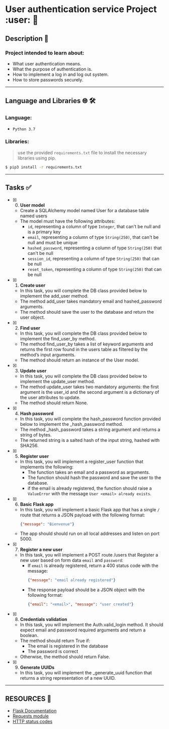 # User authentication service Project :user: :closed_lock_with_key:

## Description :page_facing_up:

### Project intended to learn about:
+ What user authentication means.
+ What the purpose of authentication is.
+ How to implement a log in and log out system.
+ How to store passwords securely.
---

## Language and Libraries :globe_with_meridians: :hammer_and_wrench:
### Language:
- `Python 3.7`

### Libraries:
> use the provided `requirements.txt` file to install the necessary libraries using pip.
```bash
$ pip3 install -r requirements.txt
```
---

## Tasks :white_check_mark:

+ [x] 0. **User model**
    + Create a SQLAlchemy model named User for a database table named users
    + The model must have the following attributes:
        + `id`, representing a column of type `Integer`, that can't be null and is a primary key
        + `email`, representing a column of type `String(250)`, that can't be null and must be unique
        + `hashed_password`, representing a column of type `String(250)` that can't be null
        + `session_id`, representing a column of type `String(250)` that can be null
        + `reset_token`, representing a column of type `String(250)` that can be null

+ [x] 1. **Create user**
    + In this task, you will complete the DB class provided below to implement the add_user method.
    + The method add_user takes mandatory email and hashed_password arguments.
    + The method should save the user to the database and return the user object.

+ [x] 2. **Find user**
    + In this task, you will complete the DB class provided below to implement the find_user_by method.
    + The method find_user_by takes a list of keyword arguments and returns the first row found in the users table as filtered by the method’s input arguments.
    + The method should return an instance of the User model.

+ [x] 3. **Update user**
    + In this task, you will complete the DB class provided below to implement the update_user method.
    + The method update_user takes two mandatory arguments: the first argument is the user_id and the second argument is a dictionary of the user attributes to update.
    + The method should return None.

+ [x] 4. **Hash password**
    + In this task, you will complete the hash_password function provided below to implement the _hash_password method.
    + The method _hash_password takes a string argument and returns a string of bytes.
    + The returned string is a salted hash of the input string, hashed with SHA256.

+ [x] 5. **Register user**
    + In this task, you will implement a register_user function that implements the following:
        + The function takes an email and a password as arguments.
        + The function should hash the password and save the user to the database.
        + if the email is already registered, the function should raise a `ValueError` with the message `User <email> already exists`.

+ [x] 6. **Basic Flask app**
    + In this task, you will implement a basic Flask app that has a single `/` route that returns a JSON payload with the following format:
        ```json
        {"message": "Bienvenue"}
        ```
    + The app should should run on all local addresses and listen on port 5000.

+ [x] 7. **Register a new user**
    + In this task, you will implement a POST route /users that Register a new user based on form data `email` and `password`:
        + If `email` is already registered, return a 400 status code with the message:
            ```json
            {"message": "email already registered"}
            ```
        + The response payload should be a JSON object with the following format:
            ```json
            {"email": "<email>", "message": "user created"}
            ```

+ [x] 8. **Credentials validation**
    + In this task, you will implement the Auth.valid_login method. It should expect email and password required arguments and return a boolean.
    + The method should return True if:
        + The email is registered in the database
        + The password is correct
    + Otherwise, the method should return False.

+ [x] 9. **Generate UUIDs**
    + In this task, you will implement the _generate_uuid function that returns a string representation of a new UUID.
---

## RESOURCES :bookmark_tabs:
- [Flask Documentation](https://intranet.alxswe.com/rltoken/lKExyvivrrW4eh0eI8UV6A)
- [Requests module](https://intranet.alxswe.com/rltoken/py7LuuD1u2MUwcaf8wnDzQ)
- [HTTP status codes](https://intranet.alxswe.com/rltoken/cj-mc5ZHp_KyXn1yikHC0A)
